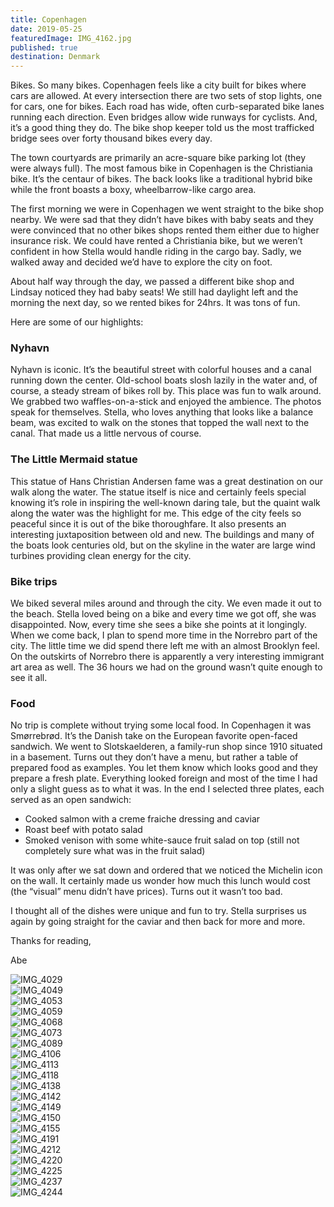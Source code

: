 ```yaml
---
title: Copenhagen
date: 2019-05-25
featuredImage: IMG_4162.jpg
published: true
destination: Denmark
---
```


Bikes. So many bikes. Copenhagen feels like a city built for bikes where cars are allowed. At every intersection there are two sets of stop lights, one for cars, one for bikes. Each road has wide, often curb-separated bike lanes running each direction. Even bridges allow wide runways for cyclists. And, it’s a good thing they do. The bike shop keeper told us the most trafficked bridge sees over forty thousand bikes every day.

The town courtyards are primarily an acre-square bike parking lot (they were always full). The most famous bike in Copenhagen is the Christiania bike. It’s the centaur of bikes. The back looks like a traditional hybrid bike while the front boasts a boxy, wheelbarrow-like cargo area. 

The first morning we were in Copenhagen we went straight to the bike shop nearby. We were sad that they didn’t have bikes with baby seats and they were convinced that no other bikes shops rented them either due to higher insurance risk. We could have rented a Christiania bike, but we weren’t confident in how Stella would handle riding in the cargo bay. Sadly, we walked away and decided we’d have to explore the city on foot.

About half way through the day, we passed a different bike shop and Lindsay noticed they had baby seats! We still had daylight left and the morning the next day, so we rented bikes for 24hrs. It was tons of fun.

Here are some of our highlights:

### Nyhavn
Nyhavn is iconic. It’s the beautiful street with colorful houses and a canal running down the center. Old-school boats slosh lazily in the water and, of course, a steady stream of bikes roll by. This place was fun to walk around. We grabbed two waffles-on-a-stick and enjoyed the ambience. The photos speak for themselves. Stella, who loves anything that looks like a balance beam, was excited to walk on the stones that topped the wall next to the canal. That made us a little nervous of course. 

### The Little Mermaid statue
This statue of Hans Christian Andersen fame was a great destination on our walk along the water. The statue itself is nice and certainly feels special knowing it’s role in inspiring the well-known daring tale, but the quaint walk along the water was the highlight for me. This edge of the city feels so peaceful since it is out of the bike thoroughfare. It also presents an interesting juxtaposition between old and new. The buildings and many of the boats look centuries old, but on the skyline in the water are large wind turbines providing clean energy for the city.

### Bike trips
We biked several miles around and through the city. We even made it out to the beach. Stella loved being on a bike and every time we got off, she was disappointed. Now, every time she sees a bike she points at it longingly. When we come back, I plan to spend more time in the Norrebro part of the city. The little time we did spend there left me with an almost Brooklyn feel. On the outskirts of Norrebro there is apparently a very interesting immigrant art area as well. The 36 hours we had on the ground wasn’t quite enough to see it all.

### Food
No trip is complete without trying some local food. In Copenhagen it was Smørrebrød. It’s the Danish take on the European favorite open-faced sandwich. We went to Slotskaelderen, a family-run shop since 1910 situated in a basement. Turns out they don’t have a menu, but rather a table of prepared food as examples. You let them know which looks good and they prepare a fresh plate. Everything looked foreign and most of the time I had only a slight guess as to what it was. In the end I selected three plates, each served as an open sandwich:

* Cooked salmon with a creme fraiche dressing and caviar
* Roast beef with potato salad
* Smoked venison with some white-sauce fruit salad on top (still not completely sure what was in the fruit salad)

It was only after we sat down and ordered that we noticed the Michelin icon on the wall. It certainly made us wonder how much this lunch would cost (the “visual” menu didn’t have prices). Turns out it wasn’t too bad.

I thought all of the dishes were unique and fun to try. Stella surprises us again by going straight for the caviar and then back for more and more. 


Thanks for reading,

Abe

![IMG_4029](/IMG_4029.jpg)
</br>
![IMG_4049](/IMG_4049.jpg)
</br>
![IMG_4053](/IMG_4053.jpg)
</br>
![IMG_4059](/IMG_4059.jpg)
</br>
![IMG_4068](/IMG_4068.jpg)
</br>
![IMG_4073](/IMG_4073.jpg)
</br>
![IMG_4089](/IMG_4089.jpg)
</br>
![IMG_4106](/IMG_4106.jpg)
</br>
![IMG_4113](/IMG_4113.jpg)
</br>
![IMG_4118](/IMG_4118.jpg)
</br>
![IMG_4138](/IMG_4138.jpg)
</br>
![IMG_4142](/IMG_4142.jpg)
</br>
![IMG_4149](/IMG_4149.jpg)
</br>
![IMG_4150](/IMG_4150.jpg)
</br>
![IMG_4155](/IMG_4155.jpg)
</br>
![IMG_4191](/IMG_4191.jpg)
</br>
![IMG_4212](/IMG_4212.jpg)
</br>
![IMG_4220](/IMG_4220.jpg)
</br>
![IMG_4225](/IMG_4225.jpg)
</br>
![IMG_4237](/IMG_4237.jpg)
</br>
![IMG_4244](/IMG_4244.jpg)
